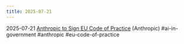 ```yaml
---
title: 2025-07-21
---
```


2025-07-21 [Anthropic to Sign EU Code of Practice](https://www.anthropic.com/news/eu-code-practice) (Anthropic) #ai-in-government #anthropic #eu-code-of-practice
